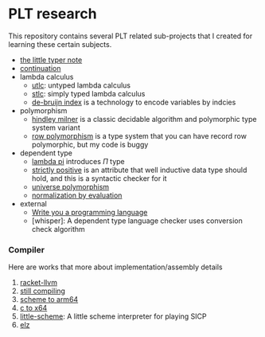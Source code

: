 # PLT research

This repository contains several PLT related sub-projects that I created for learning these certain subjects.

- [the little typer note](https://dannypsnl.github.io/plt-research/the-little-typer-note/note.html)
- [continuation](https://github.com/dannypsnl/plt-research/tree/develop/continuations)
- lambda calculus
  - [utlc](https://github.com/dannypsnl/plt-research/tree/develop/utlc): untyped lambda calculus
  - [stlc](https://github.com/dannypsnl/plt-research/tree/develop/stlc): simply typed lambda calculus
  - [de-bruijn index](https://github.com/dannypsnl/plt-research/tree/develop/de-bruijn-index) is a technology to encode variables by indcies
- polymorphism
  - [hindley milner](https://github.com/dannypsnl/plt-research/tree/develop/hindley-milner) is a classic decidable algorithm and polymorphic type system variant
  - [row polymorphism](https://github.com/dannypsnl/plt-research/tree/develop/row-poly) is a type system that you can have record row polymorphic, but my code is buggy
- dependent type
  - [lambda pi](https://github.com/dannypsnl/plt-research/tree/develop/lambda-pi) introduces $\Pi$ type
  - [strictly positive](https://github.com/dannypsnl/plt-research/tree/develop/strictly-positive) is an attribute that well inductive data type should hold, and this is a syntactic checker for it
  - [universe polymorphism](https://github.com/dannypsnl/plt-research/tree/develop/univ-poly)
  - [normalization by evaluation](https://github.com/dannypsnl/plt-research/tree/develop/normalization-by-evaluation)
- external
  - [Write you a programming language](https://github.com/dannypsnl/write-a-programming-language)
  - [whisper]: A dependent type language checker uses conversion check algorithm

### Compiler

Here are works that more about implementation/assembly details

1. [racket-llvm](https://github.com/failed-dragon-slayer/racket-llvm)
2. [still compiling](https://github.com/dannypsnl/still-compiling)
3. [scheme to arm64](https://github.com/dannypsnl/scheme-to-arm64)
4. [c to x64](https://github.com/failed-dragon-slayer/cc)
5. [little-scheme](https://github.com/dannypsnl/little-scheme): A little scheme interpreter for playing SICP
6. [elz](https://github.com/dannypsnl/elz)
